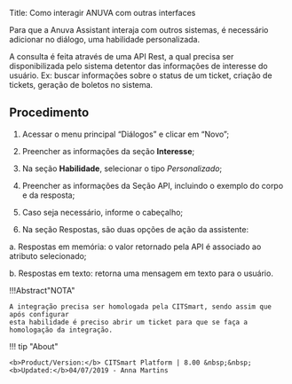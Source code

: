 Title: Como interagir ANUVA com outras interfaces

Para que a Anuva Assistant interaja com outros sistemas, é necessário adicionar no diálogo, uma habilidade personalizada.

A consulta é feita através de uma API Rest, a qual precisa ser disponibilizada pelo sistema detentor das informações 
de interesse do usuário. Ex: buscar informações sobre o status de um ticket, criação de tickets, geração de boletos no sistema.

Procedimento
-----------

1. Acessar o menu principal “Diálogos” e clicar em “Novo”;

2. Preencher as informações da seção **Interesse**;

3. Na seção **Habilidade**, selecionar o tipo *Personalizado*;

4. Preencher as informações da Seção API, incluindo o exemplo do corpo e da resposta;

5. Caso seja necessário, informe o cabeçalho;

6. Na seção Respostas, são duas opções de ação da assistente:

  a. Respostas em memória: o valor retornado pela API é associado ao atributo selecionado;

  b. Respostas em texto: retorna uma mensagem em texto para o usuário.
  
  
!!!Abstract"NOTA"

    A integração precisa ser homologada pela CITSmart, sendo assim que após configurar
    esta habilidade é preciso abrir um ticket para que se faça a homologação da integração.
    
    
!!! tip "About"

    <b>Product/Version:</b> CITSmart Platform | 8.00 &nbsp;&nbsp;
    <b>Updated:</b>04/07/2019 - Anna Martins
   
